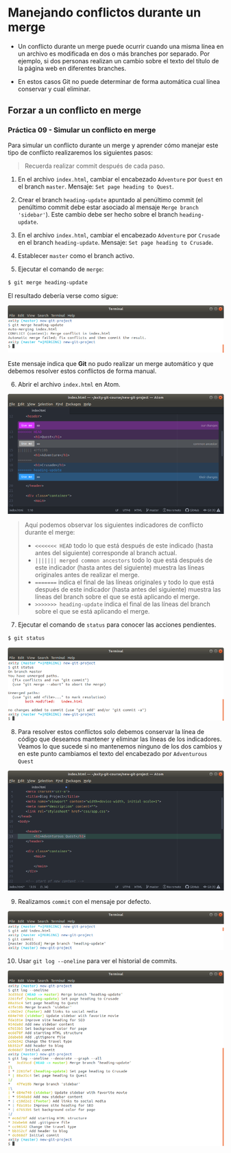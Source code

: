 # Manejando conflictos durante un merge

 - Un conflicto durante un merge puede ocurrir cuando una misma línea en un archivo es modificada en dos o más branches por separado. Por ejemplo, si dos personas realizan un cambio sobre el texto del título de la página web en diferentes branches.

 - En estos casos Git no puede determinar de forma automática cual línea conservar y cual eliminar.

## Forzar a un conflicto en merge

### Práctica 09 - Simular un conflicto en merge

Para simular un conflicto durante un merge y aprender cómo manejar este tipo de conflicto realizaremos los siguientes pasos:

> Recuerda realizar commit después de cada paso.

 1. En el archivo `index.html`, cambiar el encabezado `Adventure` por `Quest` en el branch `master`. Mensaje: `Set page heading to Quest`.

 2. Crear el branch `heading-update` apuntado al penúltimo commit (el penúltimo commit debe estar asociado al mensaje `Merge branch 'sidebar'`). Este cambio debe ser hecho sobre el branch `heading-update`. 

 3. En el archivo `index.html`, cambiar el encabezado `Adventure` por `Crusade` en el branch `heading-update`. Mensaje: `Set page heading to Crusade`.

 4. Establecer `master` como el branch activo.

 5. Ejecutar el comando de `merge`:

```bash
$ git merge heading-update
```

El resultado debería verse como sigue:

![img_09_git_merge_01](images/img_09_git_merge_01.png)

Este mensaje indica que **Git** no pudo realizar un merge automático y que debemos resolver estos conflictos de forma manual.

 6. Abrir el archivo `index.html` en Atom.

![img_09_git_merge_02](images/img_09_git_merge_02.png)

> Aquí podemos observar los siguientes indicadores de conflicto durante
> el merge:
> 
> -   `<<<<<<< HEAD` todo lo que está después de este indicado (hasta antes del siguiente) corresponde al branch actual.
> -   `||||||| merged common ancestors` todo lo que está después de este indicador (hasta antes del siguiente) muestra las líneas originales
> antes de realizar el merge.
> -   `=======` indica el final de las líneas originales y todo lo que está después de este indicador (hasta antes del siguiente) muestra las
> líneas del branch sobre el que se está aplicando el merge.
> -   `>>>>>>> heading-update` indica el final de las líneas del branch sobre el que se está aplicando el merge.

 7. Ejecutar el comando de `status` para conocer las acciones pendientes.

```bash
$ git status
```

![img_09_git_merge_03](images/img_09_git_merge_03.png)

 8. Para resolver estos conflictos solo debemos conservar la línea de código que deseamos mantener y eliminar las líneas de los indicadores. Veamos lo que sucede si no mantenemos ninguno de los dos cambios y en este punto cambiamos el texto del encabezado por `Adventurous Quest`

![img_09_git_merge_04](images/img_09_git_merge_04.png)

 9. Realizamos `commit`  con el mensaje por defecto.

![img_09_git_merge_05](images/img_09_git_merge_05.png)

10. Usar `git log --oneline` para ver el historial de commits.

![img_09_git_merge_06](images/img_09_git_merge_06.png)

<!--stackedit_data:
eyJoaXN0b3J5IjpbLTEwODczNDc0MDcsOTE1Mjg3MTk2LDEwOT
YxNjc0OCwtMzg4NDI0ODMsMzg4MDc1MzY4LDg2NzA4MjU5NCw3
MjYwNTY4MjcsLTY4MTY0NDk3MiwxNzc4NzQyOTkxLC0zODAwNT
M0MzVdfQ==
-->